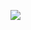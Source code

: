 <img src="https://scontent-hou1-1.cdninstagram.com/v/t51.2885-15/357148361_197239939636815_1223059326526754163_n.jpg?stp=dst-jpg_e35&_nc_ht=scontent-hou1-1.cdninstagram.com&_nc_cat=103&_nc_ohc=4KDJmzggJxoAX_ragic&edm=ACWDqb8BAAAA&ccb=7-5&ig_cache_key=MzEzNzg1NTgzNDkxODEwNzgxNw%3D%3D.2-ccb7-5&oh=00_AfC7FeCVmjrL-t3xhu6H85urpUbP6NZWIVtJkB0j65o4Og&oe=64B868FD&_nc_sid=ee9879" /></p>
